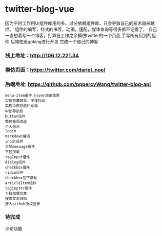 # twitter-blog-vue

因为平时工作用UI组件库用的多。过分依赖组件库，只会导致自己的技术越来越烂。
组件的编写，样式的书写，动画，适配，媒体查询等很多都不记得了。
自己一直想着写一个博客。打算在工作之余模仿twitter的一个页面,手写所有用到的组件,后端使用golang进行开发 完成一个自己的博客
### 线上地址：http://106.12.221.34

### 模仿页面：https://twitter.com/dariel_noel 

### 后端地址: https://github.com/pppercyWang/twitter-blog-api
```
menu-item组件 hover动画效果
实现拉幕效果，字体抖动
实现中部导航栏布局
中部导航栏
button组件
整体布局改造
个人信息
login
markdown编辑 
input组件
全局message组件 
下拉加载
tagInput组件
dialog组件
checkbox组件 
ridio组件 
checkbox拉下滚动
articleItem组件
tagInpter组件
下拉加载文章
搜素文章归档
接入github授权登录
```
### 待完成 
评论功能





